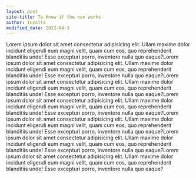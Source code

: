 ```yaml
---
layout: post
site-title: To Know if the nav works
author: Involts
modified_date: 2022-04-3
---
```


Lorem ipsum dolor sit amet consectetur adipisicing elit. Ullam maxime dolor incidunt eligendi eum magni velit, quam cum eos, quo reprehenderit blanditiis unde! Esse excepturi porro, inventore nulla quo eaque?Lorem ipsum dolor sit amet consectetur adipisicing elit. Ullam maxime dolor incidunt eligendi eum magni velit, quam cum eos, quo reprehenderit blanditiis unde! Esse excepturi porro, inventore nulla quo eaque?Lorem ipsum dolor sit amet consectetur adipisicing elit. Ullam maxime dolor incidunt eligendi eum magni velit, quam cum eos, quo reprehenderit blanditiis unde! Esse excepturi porro, inventore nulla quo eaque?Lorem ipsum dolor sit amet consectetur adipisicing elit. Ullam maxime dolor incidunt eligendi eum magni velit, quam cum eos, quo reprehenderit blanditiis unde! Esse excepturi porro, inventore nulla quo eaque?Lorem ipsum dolor sit amet consectetur adipisicing elit. Ullam maxime dolor incidunt eligendi eum magni velit, quam cum eos, quo reprehenderit blanditiis unde! Esse excepturi porro, inventore nulla quo eaque?Lorem ipsum dolor sit amet consectetur adipisicing elit. Ullam maxime dolor incidunt eligendi eum magni velit, quam cum eos, quo reprehenderit blanditiis unde! Esse excepturi porro, inventore nulla quo eaque?Lorem ipsum dolor sit amet consectetur adipisicing elit. Ullam maxime dolor incidunt eligendi eum magni velit, quam cum eos, quo reprehenderit blanditiis unde! Esse excepturi porro, inventore nulla quo eaque?
